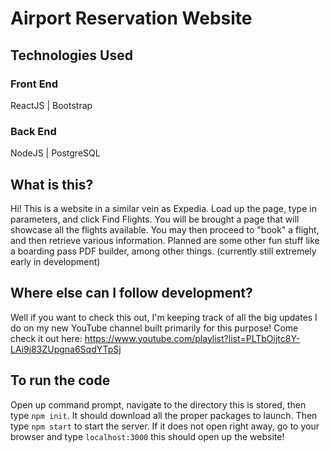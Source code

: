 # Airport Reservation Website

## Technologies Used

### Front End
ReactJS | Bootstrap

### Back End
NodeJS | PostgreSQL

## What is this?
Hi! This is a website in a similar vein as Expedia. Load up the page, type in parameters, and click Find Flights. You will be brought a page that will showcase all the flights available. You may then proceed to "book" a flight, and then retrieve various information. Planned are some other fun stuff like a boarding pass PDF builder, among other things. (currently still extremely early in development)

## Where else can I follow development?
Well if you want to check this out, I'm keeping track of all the big updates I do on my new YouTube channel built primarily for this purpose! Come check it out here: https://www.youtube.com/playlist?list=PLTbOijtc8Y-LAi9j83ZUpgna6SqdYTpSj 

## To run the code
Open up command prompt, navigate to the directory this is stored, then type ```npm init```. It should download all the proper packages to launch. Then type ```npm start``` to start the server. If it does not open right away, go to your browser and type ```localhost:3000``` this should open up the website!
